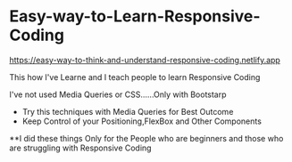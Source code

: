 # Easy-way-to-Learn-Responsive-Coding

https://easy-way-to-think-and-understand-responsive-coding.netlify.app

This how I've Learne and I teach people to learn Responsive Coding

I've not used Media Queries or CSS......Only with Bootstarp

 - Try this techniques with Media Queries for Best Outcome
 - Keep Control of your Positioning,FlexBox and Other Components
 
 **I did these things Only for the People who are beginners and those who are struggling with Responsive Coding
